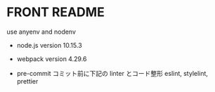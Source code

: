 # FRONT README

use anyenv and nodenv

- node.js version
  10.15.3

- webpack version
  4.29.6

- pre-commit
  コミット前に下記の linter とコード整形
  eslint, stylelint, prettier
